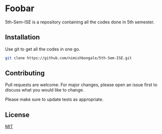 # Foobar

5th-Sem-ISE is a repository containing all the codes done in 5th semester. 

## Installation

Use git to get all the codes in one go.

```bash
git clone https://github.com/nimishbongale/5th-Sem-ISE.git
```

## Contributing
Pull requests are welcome. For major changes, please open an issue first to discuss what you would like to change.

Please make sure to update tests as appropriate.

## License
[MIT](https://choosealicense.com/licenses/mit/)